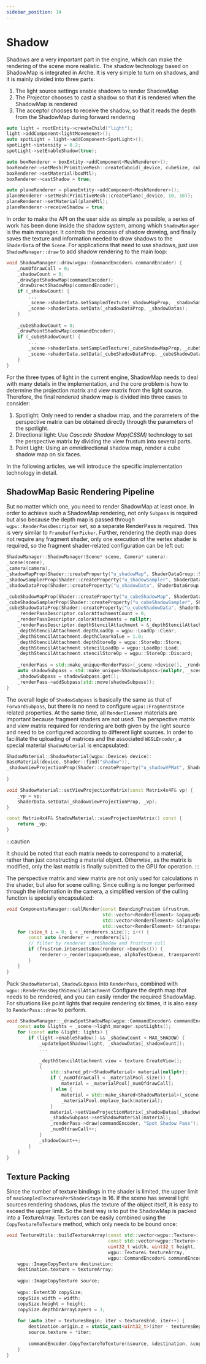 ```yaml
---
sidebar_position: 14
---
```


# Shadow

Shadows are a very important part in the engine, which can make the rendering of the scene more realistic. The shadow
technology based on ShadowMap is integrated in Arche. It is very simple to turn on shadows, and it is mainly divided
into three parts:

1. The light source settings enable shadows to render ShadowMap
2. The Projector chooses to cast a shadow so that it is rendered when the ShadowMap is rendered
3. The acceptor chooses to receive the shadow, so that it reads the depth from the ShadowMap during forward rendering

```cpp
auto light = rootEntity->createChild("light");
light->addComponent<lightMovemenet>();
auto spotLight = light->addComponent<SpotLight>();
spotLight->intensity = 0.2;
spotLight->setEnableShadow(true);

auto boxRenderer = boxEntity->addComponent<MeshRenderer>();
boxRenderer->setMesh(PrimitiveMesh::createCuboid(_device, cubeSize, cubeSize, cubeSize));
boxRenderer->setMaterial(boxMtl);
boxRenderer->castShadow = true;

auto planeRenderer = planeEntity->addComponent<MeshRenderer>();
planeRenderer->setMesh(PrimitiveMesh::createPlane(_device, 10, 10));
planeRenderer->setMaterial(planeMtl);
planeRenderer->receiveShadow = true;
 ```

In order to make the API on the user side as simple as possible, a series of work has been done inside the shadow
system, among which `ShadowManager` is the main manager. It controls the process of shadow drawing, and finally saves
the texture and information needed to draw shadows to the `ShaderData` of the `Scene`. For applications that need to use
shadows, just use `ShadowManager::draw` to add shadow rendering to the main loop:

````cpp
void ShadowManager::draw(wgpu::CommandEncoder& commandEncoder) {
    _numOfdrawCall = 0;
    _shadowCount = 0;
    _drawSpotShadowMap(commandEncoder);
    _drawDirectShadowMap(commandEncoder);
    if (_shadowCount) {
        ...
        _scene->shaderData.setSampledTexture(_shadowMapProp, _shadowSamplerProp, _packedTexture);
        _scene->shaderData.setData(_shadowDataProp, _shadowDatas);
    }
    
    _cubeShadowCount = 0;
    _drawPointShadowMap(commandEncoder);
    if (_cubeShadowCount) {
        ...
        _scene->shaderData.setSampledTexture(_cubeShadowMapProp, _cubeShadowSamplerProp, _packedCubeTexture);
        _scene->shaderData.setData(_cubeShadowDataProp, _cubeShadowDatas);
    }
}
````

For the three types of light in the current engine, ShadowMap needs to deal with many details in the implementation, and
the core problem is how to determine the projection matrix and view matrix from the light source. Therefore, the final
rendered shadow map is divided into three cases to consider:

1. Spotlight: Only need to render a shadow map, and the parameters of the perspective matrix can be obtained directly
   through the parameters of the spotlight.
2. Directional light: Use *Cascade Shadow Map(CSSM)* technology to set the perspective matrix by dividing the view
   frustum into several parts.
3. Point Light: Using an omnidirectional shadow map, render a cube shadow map on six faces.

In the following articles, we will introduce the specific implementation technology in detail.

## ShadowMap Basic Rendering Pipeline

But no matter which one, you need to render ShadowMap at least once. In order to achieve such a ShadowMap rendering, not
only `Subpass` is required but also because the depth map is passed through `wgpu::RenderPassDescriptor`
set, so a separate RenderPass is required. This is very similar to `FramebufferPicker`. Further, rendering the depth map
does not require any fragment shader, only one execution of the vertex shader is required, so the fragment
shader-related configuration can be left out:

````cpp
ShadowManager::ShadowManager(Scene* scene, Camera* camera):
_scene(scene),
_camera(camera),
_shadowMapProp(Shader::createProperty("u_shadowMap", ShaderDataGroup::Scene)),
_shadowSamplerProp(Shader::createProperty("u_shadowSampler", ShaderDataGroup::Scene)),
_shadowDataProp(Shader::createProperty("u_shadowData", ShaderDataGroup::Scene)),

_cubeShadowMapProp(Shader::createProperty("u_cubeShadowMap", ShaderDataGroup::Scene)),
_cubeShadowSamplerProp(Shader::createProperty("u_cubeShadowSampler", ShaderDataGroup::Scene)),
_cubeShadowDataProp(Shader::createProperty("u_cubeShadowData", ShaderDataGroup::Scene)) {
    _renderPassDescriptor.colorAttachmentCount = 0;
    _renderPassDescriptor.colorAttachments = nullptr;
    _renderPassDescriptor.depthStencilAttachment = &_depthStencilAttachment;
    _depthStencilAttachment.depthLoadOp = wgpu::LoadOp::Clear;
    _depthStencilAttachment.depthClearValue = 1.0;
    _depthStencilAttachment.depthStoreOp = wgpu::StoreOp::Store;
    _depthStencilAttachment.stencilLoadOp = wgpu::LoadOp::Load;
    _depthStencilAttachment.stencilStoreOp = wgpu::StoreOp::Discard;
    
    _renderPass = std::make_unique<RenderPass>(_scene->device(), _renderPassDescriptor);
    auto shadowSubpass = std::make_unique<ShadowSubpass>(nullptr, _scene, _camera);
    _shadowSubpass = shadowSubpass.get();
    _renderPass->addSubpass(std::move(shadowSubpass));
}
````

The overall logic of `ShadowSubpass` is basically the same as that of `ForwardSubpass`, but there is no need to
configure `wgpu::FragmentState` related properties. At the same time, all `RenderElement`
materials are important because fragment shaders are not used. The perspective matrix and view matrix required for
rendering are both given by the light source and need to be configured according to different light sources. In order to
facilitate the uploading of matrices and the associated `WGSLEncoder`, a special material `ShadowMaterial` is
encapsulated:

```cpp
ShadowMaterial::ShadowMaterial(wgpu::Device& device):
BaseMaterial(device, Shader::find("shadow")),
_shadowViewProjectionProp(Shader::createProperty("u_shadowVPMat", ShaderDataGroup::Material)) {
    
}

void ShadowMaterial::setViewProjectionMatrix(const Matrix4x4F& vp) {
    _vp = vp;
    shaderData.setData(_shadowViewProjectionProp, _vp);
}

const Matrix4x4F& ShadowMaterial::viewProjectionMatrix() const {
    return _vp;
}
```

:::caution

It should be noted that each matrix needs to correspond to a material, rather than just constructing a material object.
Otherwise, as the matrix is modified, only the last matrix is finally submitted to the GPU for operation.
:::

The perspective matrix and view matrix are not only used for calculations in the shader, but also for scene culling.
Since culling is no longer performed through the information in the camera, a simplified version of the culling function
is specially encapsulated:

````cpp
void ComponentsManager::callRender(const BoundingFrustum &frustrum,
                                   std::vector<RenderElement> &opaqueQueue,
                                   std::vector<RenderElement> &alphaTestQueue,
                                   std::vector<RenderElement> &transparentQueue) {
    for (size_t i = 0; i < _renderers.size(); i++) {
        const auto &renderer = _renderers[i];
        // filter by renderer castShadow and frustrum cull
        if (frustrum.intersectsBox(renderer->bounds())) {
            renderer->_render(opaqueQueue, alphaTestQueue, transparentQueue);
        }
    }
}
````

Pack `ShadowMaterial`, `ShadowSubpass` into `RenderPass`, combined with `wgpu::RenderPassDepthStencilAttachment`
Configure the depth map that needs to be rendered, and you can easily render the required ShadowMap. For situations like
point lights that require rendering six times, it is also easy to `RenderPass::draw` to perform.

```cpp
void ShadowManager::_drawSpotShadowMap(wgpu::CommandEncoder& commandEncoder) {
    const auto &lights = _scene->light_manager.spotLights();
    for (const auto &light: lights) {
        if (light->enableShadow() && _shadowCount < MAX_SHADOW) {
            _updateSpotShadow(light, _shadowDatas[_shadowCount]);
            ...
            
            _depthStencilAttachment.view = texture.CreateView();
            {
                std::shared_ptr<ShadowMaterial> material{nullptr};
                if (_numOfdrawCall < _materialPool.size()) {
                    material = _materialPool[_numOfdrawCall];
                } else {
                    material = std::make_shared<ShadowMaterial>(_scene->device());
                    _materialPool.emplace_back(material);
                }
                material->setViewProjectionMatrix(_shadowDatas[_shadowCount].vp[0]);
                _shadowSubpass->setShadowMaterial(material);
                _renderPass->draw(commandEncoder, "Spot Shadow Pass");
                _numOfdrawCall++;
            }
            _shadowCount++;
        }
    }
}
```

## Texture Packing

Since the number of texture bindings in the shader is limited, the upper limit of `maxSampledTexturesPerShaderStage` is
16. If the scene has several light sources rendering shadows, plus the texture of the object itself, it is easy to
exceed the upper limit. So the best way is to put the ShadowMap is packed into a TextureArray. Textures can be easily
combined using the `CopyTextureToTexture` method, which only needs to be bound once:

```cpp
void TextureUtils::buildTextureArray(const std::vector<wgpu::Texture>::iterator &texturesBegin,
                                     const std::vector<wgpu::Texture>::iterator &texturesEnd,
                                     uint32_t width, uint32_t height,
                                     wgpu::Texture& textureArray,
                                     wgpu::CommandEncoder& commandEncoder) {
    wgpu::ImageCopyTexture destination;
    destination.texture = textureArray;
    
    wgpu::ImageCopyTexture source;
    
    wgpu::Extent3D copySize;
    copySize.width = width;
    copySize.height = height;
    copySize.depthOrArrayLayers = 1;
    
    for (auto iter = texturesBegin; iter < texturesEnd; iter++) {
        destination.origin.z = static_cast<uint32_t>(iter - texturesBegin);
        source.texture = *iter;
        
        commandEncoder.CopyTextureToTexture(&source, &destination, &copySize);
    }
}
```
